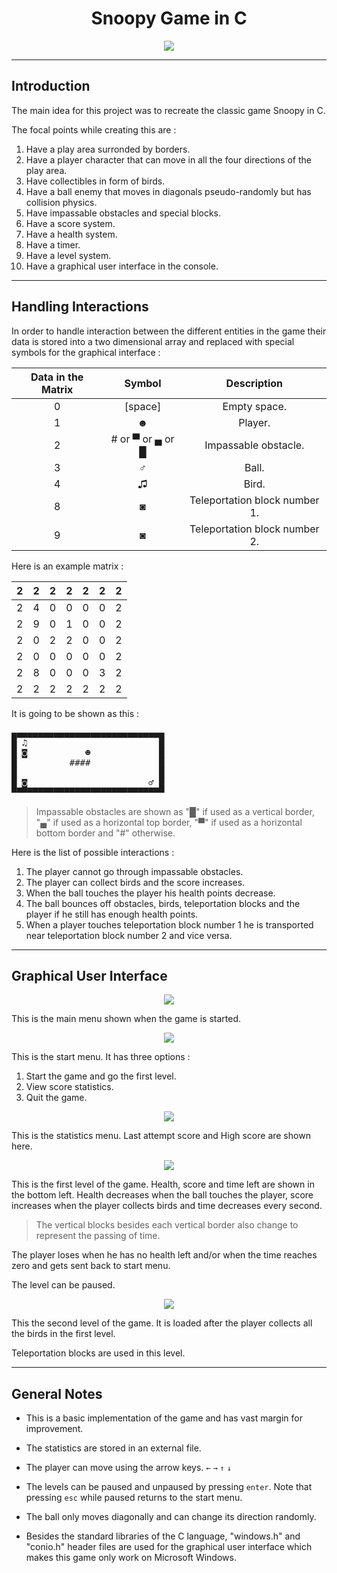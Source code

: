 <h1 align="center">Snoopy Game in C</h1>

<p align="center">
  <img src="https://github.com/ysfelhamri/Snoopy/assets/103438312/9eb63188-710f-4ccf-8392-d65a40a0c1e0">
</p>

___

## Introduction

The main idea for this project was to recreate the classic game Snoopy in C.


The focal points while creating this are :

1. Have a play area surronded by borders.
2. Have a player character that can move in all the four directions of the play area.
3. Have collectibles in form of birds.
4. Have a ball enemy that moves in diagonals pseudo-randomly but has collision physics.
5. Have impassable obstacles and special blocks.
6. Have a score system.
7. Have a health system.
8. Have a timer.
9. Have a level system.
10. Have a graphical user interface in the console.

___

## Handling Interactions

In order to handle interaction between the different entities in the game their data is stored into a two dimensional array and replaced with special symbols for the graphical interface :

| Data in the Matrix | Symbol | Description |
| :---: | :---: | :---: |
| 0 | \[space\] | Empty space. |
| 1 | ☻ | Player. |
| 2 | # or ▀ or ▄ or █ | Impassable obstacle. |
| 3 | ♂ | Ball. |
| 4 | ♫ | Bird. |
| 8 | ◙ | Teleportation block number 1. |
| 9 | ◙ | Teleportation block number 2. |

Here is an example matrix : 

| 2 | 2 | 2 | 2 | 2 | 2 | 2 |
| - | - | - | - | - | - | - |
| 2 | 4 | 0 | 0 | 0 | 0 | 2 |
| 2 | 9 | 0 | 1 | 0 | 0 | 2 |
| 2 | 0 | 2 | 2 | 0 | 0 | 2 |
| 2 | 0 | 0 | 0 | 0 | 0 | 2 |
| 2 | 8 | 0 | 0 | 0 | 3 | 2 |
| 2 | 2 | 2 | 2 | 2 | 2 | 2 |

It is going to be shown as this : 

<pre>
▄▄▄▄▄▄▄▄▄▄▄▄▄▄▄▄▄▄▄▄▄▄▄▄▄▄▄▄▄
█ ♫                         █
█ ◙           ☻             █
█          ####             █
█                           █
█ ◙                       ♂ █
▀▀▀▀▀▀▀▀▀▀▀▀▀▀▀▀▀▀▀▀▀▀▀▀▀▀▀▀▀
</pre>

> Impassable obstacles are shown as "█" if used as a vertical border, "▄" if used as a horizontal top border, "▀" if used as a horizontal bottom border and "#" otherwise.

Here is the list of possible interactions :

1. The player cannot go through impassable obstacles.
2. The player can collect birds and the score increases.
3. When the ball touches the player his health points decrease.
4. The ball bounces off obstacles, birds, teleportation blocks and the player if he still has enough health points.
5. When a player touches teleportation block number 1 he is transported near teleportation block number 2 and vice versa.

___

## Graphical User Interface

<p align="center">
  <img src="https://github.com/ysfelhamri/Snoopy/assets/103438312/9eb63188-710f-4ccf-8392-d65a40a0c1e0">
</p>

This is the main menu shown when the game is started.


<p align="center">
  <img src="https://github.com/ysfelhamri/Snoopy/assets/103438312/1cc156be-2035-4fb6-9d63-7e380aa13afd">
</p>

This is the start menu. It has three options :

1. Start the game and go the first level.
2. View score statistics.
3. Quit the game.


<p align="center">
  <img src="https://github.com/ysfelhamri/Snoopy/assets/103438312/fabdb41e-0a4a-43db-823b-4a70064bddb7">
</p>

This is the statistics menu. Last attempt score and High score are shown here.


<p align="center">
  <img src="https://github.com/ysfelhamri/Snoopy/assets/103438312/564d8f9a-33e2-48c9-8e91-54dfb43512c7">
</p>

This is the first level of the game. Health, score and time left are shown in the bottom left. Health decreases when the ball touches the player, score increases when the player collects birds and time decreases every second.

>The vertical blocks besides each vertical border also change to represent the passing of time.

The player loses when he has no health left and/or when the time reaches zero and gets sent back to start menu.

The level can be paused.


<p align="center">
  <img src="https://github.com/ysfelhamri/Snoopy/assets/103438312/817669ce-02a6-451a-8472-6cc5e9eca37c">
</p>

This the second level of the game. It is loaded after the player collects all the birds in the first level.

Teleportation blocks are used in this level.

___

## General Notes

* This is a basic implementation of the game and has vast margin for improvement.

* The statistics are stored in an external file.

* The player can move using the arrow keys. `←` `→` `↑` `↓`

* The levels can be paused and unpaused by pressing `enter`. Note that pressing `esc` while paused returns to the start menu.

* The ball only moves diagonally and can change its direction randomly.

* Besides the standard libraries of the C language, "windows.h" and "conio.h" header files are used for the graphical user interface which makes this game only work on Microsoft Windows.
